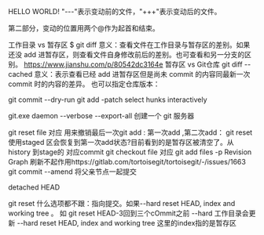 HELLO WORLD! 
"---"表示变动前的文件，"+++"表示变动后的文件。

第二部分，变动的位置用两个@作为起首和结束。

工作目录 vs 暂存区
$ git diff <filename>
意义：查看文件在工作目录与暂存区的差别。如果还没 add 进暂存区，则查看文件自身修改前后的差别。也可查看和另一分支的区别。
https://www.jianshu.com/p/80542dc3164e
暂存区 vs Git仓库
git diff --cached <filename>
意义：表示查看已经 add 进暂存区但是尚未 commit 的内容同最新一次 commit 时的内容的差异。 也可以指定仓库版本：

git commit --dry-run
git add -patch select hunks interactively 

git.exe daemon --verbose --export-all 创建一个 git 服务器

git reset file 对应 用来撤销最后一次git add : 第一次add ,第二次add： git reset 使用staged 区会恢复到第一次add状态?目前看到的是暂存区被清空了。从history 到stage的 对应commit
git checkout file 对应 git add files 
-p
Revision Graph 刷新不起作用https://gitlab.com/tortoisegit/tortoisegit/-/issues/1663
git commit --amend 将父亲节点一起提交

detached HEAD

git reset  什么选项都不跟：指向提交。如果--hard  reset HEAD, index and working tree 。 如 git reset HEAD-3回到三个cOmmit之前 --hard 工作目录会更新
  --hard                reset HEAD, index and working tree 这里的index指的是暂存区